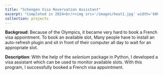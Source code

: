 ```yaml
---
title: "Schengen Visa Reservation Assistant"
excerpt: "Completed in 2024<br/><img src='/images/heat1.jpg' width='600'>"
collection: projects
---
```


**Backgroud**: Because of the Olympics, it became very hard to book a French visa appointment. To book an available slot, Many people have to install an auto-refresh plugin and sit in front of their computer all day to wait for an appropriate slot.

**Description**:
With the help of the *selenium* package in Python, I developed a visa assistant which can be used to monitor available slots. With this program, I successfully booked a French visa appointment.

<!-- <div align=center>
<table><tr>
<td><img src="/images/heat0.jpg"></td>
<td><img src="/images/heat1.jpg" ></td>
</tr></table>
</div>
<div align=center>
<table><tr>
<td><img src="/images/heat2.jpg"></td>
<td><img src="/images/heat3.jpg" ></td>
</tr></table>
</div> -->






